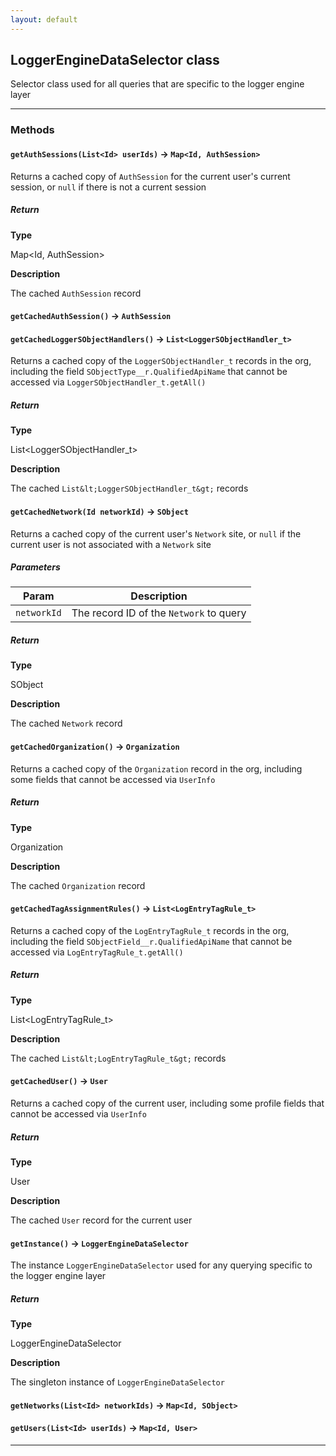 ```yaml
---
layout: default
---
```


## LoggerEngineDataSelector class

Selector class used for all queries that are specific to the logger engine layer

---

### Methods

#### `getAuthSessions(List<Id> userIds)` → `Map<Id, AuthSession>`

Returns a cached copy of `AuthSession` for the current user&apos;s current session, or `null` if there is not a current session

##### Return

**Type**

Map&lt;Id, AuthSession&gt;

**Description**

The cached `AuthSession` record

#### `getCachedAuthSession()` → `AuthSession`

#### `getCachedLoggerSObjectHandlers()` → `List<LoggerSObjectHandler_t>`

Returns a cached copy of the `LoggerSObjectHandler_t` records in the org, including the field `SObjectType__r.QualifiedApiName` that cannot be accessed via `LoggerSObjectHandler_t.getAll()`

##### Return

**Type**

List&lt;LoggerSObjectHandler_t&gt;

**Description**

The cached `List&lt;LoggerSObjectHandler_t&gt;` records

#### `getCachedNetwork(Id networkId)` → `SObject`

Returns a cached copy of the current user&apos;s `Network` site, or `null` if the current user is not associated with a `Network` site

##### Parameters

| Param       | Description                             |
| ----------- | --------------------------------------- |
| `networkId` | The record ID of the `Network` to query |

##### Return

**Type**

SObject

**Description**

The cached `Network` record

#### `getCachedOrganization()` → `Organization`

Returns a cached copy of the `Organization` record in the org, including some fields that cannot be accessed via `UserInfo`

##### Return

**Type**

Organization

**Description**

The cached `Organization` record

#### `getCachedTagAssignmentRules()` → `List<LogEntryTagRule_t>`

Returns a cached copy of the `LogEntryTagRule_t` records in the org, including the field `SObjectField__r.QualifiedApiName` that cannot be accessed via `LogEntryTagRule_t.getAll()`

##### Return

**Type**

List&lt;LogEntryTagRule_t&gt;

**Description**

The cached `List&lt;LogEntryTagRule_t&gt;` records

#### `getCachedUser()` → `User`

Returns a cached copy of the current user, including some profile fields that cannot be accessed via `UserInfo`

##### Return

**Type**

User

**Description**

The cached `User` record for the current user

#### `getInstance()` → `LoggerEngineDataSelector`

The instance `LoggerEngineDataSelector` used for any querying specific to the logger engine layer

##### Return

**Type**

LoggerEngineDataSelector

**Description**

The singleton instance of `LoggerEngineDataSelector`

#### `getNetworks(List<Id> networkIds)` → `Map<Id, SObject>`

#### `getUsers(List<Id> userIds)` → `Map<Id, User>`

---

